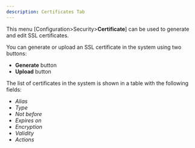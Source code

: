 ```yaml
---
description: Certificates Tab
---
```


This menu [Configuration>Security>**Certificate**]  can be used to generate and edit  SSL certificates.

You can generate or upload an SSL certificate in the system using two buttons:

- **Generate** button
- **Upload** button

The list of certificates in the system is shown in a table with the following fields:

- *Alias*
- *Type*
- *Not before*
- *Expires on*
- *Encryption*
- *Validity*
- *Actions*















